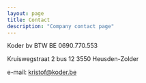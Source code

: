 ```yaml
---
layout: page
title: Contact
description: "Company contact page"
---
```


Koder bv
BTW BE 0690.770.553

Kruiswegstraat 2 bus 12
3550 Heusden-Zolder

e-mail: kristof@koder.be
